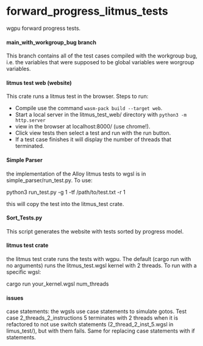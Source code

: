 # forward_progress_litmus_tests
wgpu forward progress tests. 

#### main_with_workgroup_bug branch
This branch contains all of the test cases compiled with the workgroup bug, i.e. the variables that were supposed to be global variables were worgroup variables. 

#### litmus test web (website)
This crate runs a litmus test in the browser. Steps to run:
- Compile use the command `wasm-pack build --target web`. 
- Start a local server in the litmus_test_web/ directory with `python3 -m http.server`
- view in the browser at localhost:8000/ (use chrome!). 
- Click view tests then select a test and run with the run button.
- If a test case finishes it will display the number of threads that terminated.

#### Simple Parser
the implementation of the Alloy litmus tests to wgsl is in simple_parser/run_test.py. To use:

python3 run_test.py -g 1 -tf /path/to/test.txt -r 1

this will copy the test into the litmus_test crate.

#### Sort_Tests.py
This script generates the website with tests sorted by progress model. 

#### litmus test crate
the litmus test crate runs the tests with wgpu. The default (cargo run with no arguments) runs the litmus_test.wgsl kernel with 2 threads. To run with a specific wgsl:

cargo run your_kernel.wgsl num_threads

#### issues
case statements: the wgsls use case statements to simulate gotos. Test case 2_threads_2_instructions 5 terminates with 2 threads when it is refactored to not use switch statements (2_thread_2_inst_5.wgsl in limus_test/), but with them fails. Same for replacing case statements with if statements.
